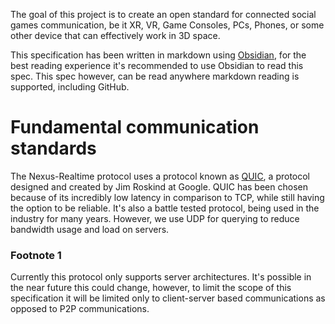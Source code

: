 The goal of this project is to create an open standard for connected social games communication, be it XR, VR, Game Consoles, PCs, Phones, or some other device that can effectively work in 3D space.

This specification has been written in markdown using [Obsidian](https://obsidian.md/), for the best reading experience it's recommended to use Obsidian to read this spec. This spec however, can be read anywhere markdown reading is supported, including GitHub.

# Fundamental communication standards
The Nexus-Realtime protocol uses a protocol known as [QUIC](https://quicwg.org/), a protocol designed and created by Jim Roskind at Google. QUIC has been chosen because of its incredibly low latency in comparison to TCP, while still having the option to be reliable. It's also a battle tested protocol, being used in the industry for many years. However, we use UDP for querying to reduce bandwidth usage and load on servers.


### Footnote 1
Currently this protocol only supports server architectures. It's possible in the near future this could change, however, to limit the scope of this specification it will be limited only to client-server based communications as opposed to P2P communications.